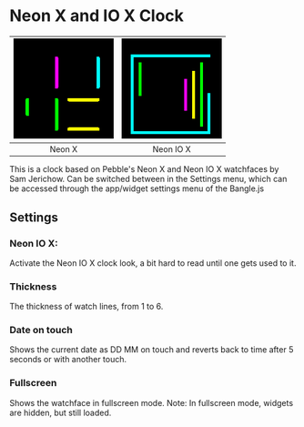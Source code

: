# Neon X and IO X Clock

| ![Neon X](neonx-screenshot.png) | ![Neon IO X](neoniox-screenshot.png) |
|---------------------------------|--------------------------------------|
| <center>Neon X</center>         | <center>Neon IO X</center>           |

This is a clock based on Pebble's Neon X and Neon IO X watchfaces by Sam Jerichow.
Can be switched between in the Settings menu, which can be accessed through
the app/widget settings menu of the Bangle.js

## Settings

### Neon IO X:
Activate the Neon IO X clock look, a bit hard to read until one gets used to it.

### Thickness
The thickness of watch lines, from 1 to 6.

### Date on touch
Shows the current date as DD MM on touch and reverts back to time after 5 seconds or with another touch.

### Fullscreen
Shows the watchface in fullscreen mode.
Note: In fullscreen mode, widgets are hidden, but still loaded.